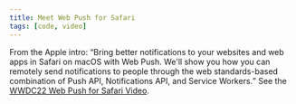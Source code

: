 ```yaml
---
title: Meet Web Push for Safari
tags: [code, video]
---
```

From the Apple intro: <q>Bring better notifications to your websites and web apps in Safari on macOS with Web Push. We'll show you how you can remotely send notifications to people through the web standards-based combination of Push API, Notifications API, and Service Workers.</q> See the [WWDC22 Web Push for Safari Video](https://developer.apple.com/videos/play/wwdc2022/10098/).